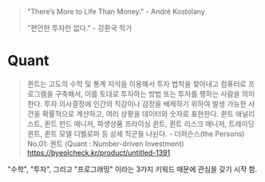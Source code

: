> "There’s More to Life Than Money." - André Kostolany
> 
> "편안한 투자란 없다." - 강환국 작가

# Quant
> 퀸트는 고도의 수학 및 통계 지식을 이용해서 투자 법칙을 찾아내고 컴퓨터로 프로그램을 구축해서, 이를 토대로 투자하는 방법 또는 투자를 행하는 사람을 의미한다. 투자 의사결정에 인간의 직감이나 감정을 배제하기 위하여 발생 가능한 사건을 확률적으로 계산하고, 여러 상황을 데이터와 숫자로 표현한다. 퀸트 애널리스트, 퀸트 펀드 매니저, 파생상품 프라이싱 퀸트, 퀸트 리스크 매니저, 트레이딩 퀸트, 퀸트 모델 디벨로퍼 등 상세 직군을 나뉜다. - 더퍼슨스(the Persons) No.01: 퀀트 (Quant : Number-driven Investment) https://byeolcheck.kr/product/untitled-1391

"수학", "투자", 그리고 "프로그래밍" 이라는 3가지 키워드 때문에 관심을 갖기 시작 함. 
